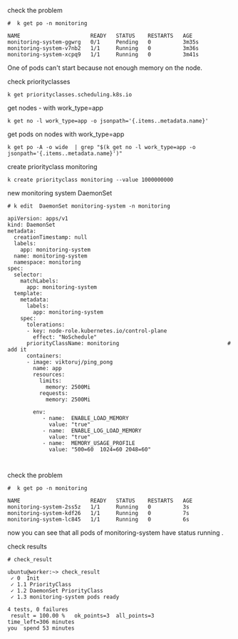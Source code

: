 check the problem
```
#  k get po -n monitoring

NAME                      READY   STATUS    RESTARTS   AGE
monitoring-system-ggwrg   0/1     Pending   0          3m35s
monitoring-system-v7nb2   1/1     Running   0          3m36s
monitoring-system-xcpq9   1/1     Running   0          3m41s

```


One of pods can't start because not enough memory on the node.


check priorityclasses
``` 
k get priorityclasses.scheduling.k8s.io
```




get nodes - with work_type=app

```
k get no -l work_type=app -o jsonpath='{.items..metadata.name}'
```

get pods on nodes with work_type=app
``` 
k get po -A -o wide  | grep "$(k get no -l work_type=app -o jsonpath='{.items..metadata.name}')"
```



create priorityclass monitoring 
``` 
k create priorityclass monitoring --value 1000000000
```
new monitoring system  DaemonSet
````
# k edit  DaemonSet monitoring-system -n monitoring

apiVersion: apps/v1
kind: DaemonSet
metadata:
  creationTimestamp: null
  labels:
    app: monitoring-system
  name: monitoring-system
  namespace: monitoring
spec:
  selector:
    matchLabels:
      app: monitoring-system
  template:
    metadata:
      labels:
        app: monitoring-system
    spec:
      tolerations:
      - key: node-role.kubernetes.io/control-plane
        effect: "NoSchedule"
      priorityClassName: monitoring                                  # add it 
      containers:
      - image: viktoruj/ping_pong
        name: app
        resources:
          limits:
            memory: 2500Mi
          requests:
            memory: 2500Mi

        env:
           - name:  ENABLE_LOAD_MEMORY
             value: "true"
           - name:  ENABLE_LOG_LOAD_MEMORY
             value: "true"                  
           - name:  MEMORY_USAGE_PROFILE
             value: "500=60  1024=60 2048=60"
             


````

check the problem
```
#  k get po -n monitoring
 
NAME                      READY   STATUS    RESTARTS   AGE
monitoring-system-2ss5z   1/1     Running   0          3s
monitoring-system-kdf26   1/1     Running   0          7s
monitoring-system-lc845   1/1     Running   0          6s

```
now you can see that all pods of monitoring-system  have  status  running .

check results

``` 
# check_result

ubuntu@worker:~> check_result
 ✓ 0  Init
 ✓ 1.1 PriorityClass
 ✓ 1.2 DaemonSet PriorityClass
 ✓ 1.3 monitoring-system pods ready

4 tests, 0 failures
 result = 100.00 %   ok_points=3  all_points=3
time_left=306 minutes
you  spend 53 minutes

```